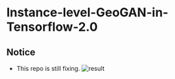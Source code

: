 # Instance-level-GeoGAN-in-Tensorflow-2.0
## Notice
* This repo is still fixing.
![result](https://raw.githubusercontent.com/iomanker/Instance-level-GeoGAN-in-Tensorflow-2.0/master/result/GeoGAN_at_epoch_180.png)